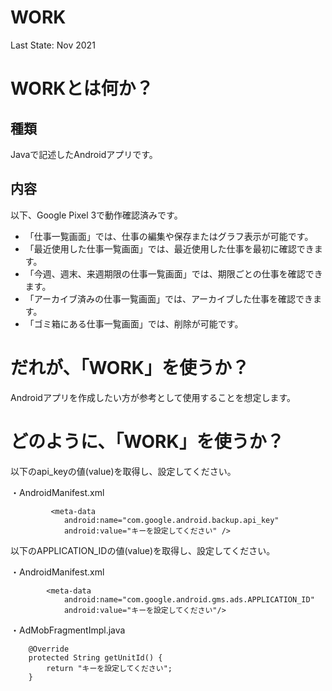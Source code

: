 # WORK
Last State: Nov 2021

# WORKとは何か？

## 種類
Javaで記述したAndroidアプリです。

## 内容
以下、Google Pixel 3で動作確認済みです。
- 「仕事一覧画面」では、仕事の編集や保存またはグラフ表示が可能です。
- 「最近使用した仕事一覧画面」では、最近使用した仕事を最初に確認できます。
- 「今週、週末、来週期限の仕事一覧画面」では、期限ごとの仕事を確認できます。
- 「アーカイブ済みの仕事一覧画面」では、アーカイブした仕事を確認できます。
- 「ゴミ箱にある仕事一覧画面」では、削除が可能です。

# だれが、「WORK」を使うか？

Androidアプリを作成したい方が参考として使用することを想定します。

# どのように、「WORK」を使うか？

以下のapi_keyの値(value)を取得し、設定してください。

・AndroidManifest.xml
```
         <meta-data
            android:name="com.google.android.backup.api_key"
            android:value="キーを設定してください" />
```

以下のAPPLICATION_IDの値(value)を取得し、設定してください。

・AndroidManifest.xml

```
        <meta-data
            android:name="com.google.android.gms.ads.APPLICATION_ID"
            android:value="キーを設定してください"/>

```

・AdMobFragmentImpl.java

```
    @Override
    protected String getUnitId() {
        return "キーを設定してください";
    }
```
